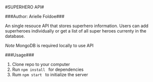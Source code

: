#SUPERHERO API#

###Author: Arielle Foldoe###

An single resouce API that stores superhero information. Users can add superheroes individually or get a list of all super heroes currenty in the database.

*Note*
MongoDB is required locally to use API

###Usage###

1. Clone repo to your computer
2. Run ```npm install ``` for dependencies 
3. Rum ```npm start ``` to initialize the server